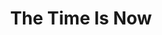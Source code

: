 ---
published: true
layout: watch-archive
categories: watch
series-id: the-time-is-now
title: The Time Is Now
opt-in: true
---